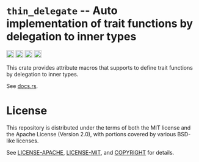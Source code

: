 # `thin_delegate` -- Auto implementation of trait functions by delegation to inner types

[<img alt="github" src="https://img.shields.io/badge/github-kenoss/thin_delegate-8da0cb?style=for-the-badge&labelColor=555555&logo=github" height="20">](https://github.com/kenoss/thin_delegate)
[<img alt="crates.io" src="https://img.shields.io/crates/v/thin_delegate.svg?style=for-the-badge&color=fc8d62&logo=rust" height="20">](https://crates.io/crates/thin_delegate)
[<img alt="docs.rs" src="https://img.shields.io/badge/docs.rs-thin_delegate-66c2a5?style=for-the-badge&labelColor=555555&logo=docs.rs" height="20">](https://docs.rs/thin_delegate)
[<img alt="build status" src="https://img.shields.io/github/actions/workflow/status/kenoss/thin_delegate/ci.yaml?branch=main&style=for-the-badge" height="20">](https://github.com/kenoss/thin_delegate/actions?query=branch%3Amain)

This crate provides attribute macros that supports to define trait functions by delegation to
inner types.

See [docs.rs](https://docs.rs/thin_delegate).

# License

This repository is distributed under the terms of both the MIT license and the
Apache License (Version 2.0), with portions covered by various BSD-like
licenses.

See [LICENSE-APACHE](LICENSE-APACHE), [LICENSE-MIT](LICENSE-MIT), and
[COPYRIGHT](COPYRIGHT) for details.
